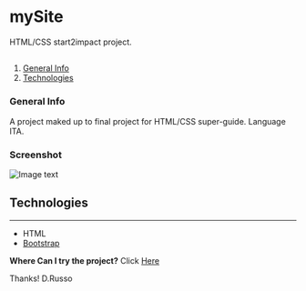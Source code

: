 # mySite
HTML/CSS start2impact project.

##
1. [General Info](#general-info)
2. [Technologies](#technologies)

### General Info
A project maked up to final project for HTML/CSS super-guide.
Language ITA.

### Screenshot
![Image text](https://i.ibb.co/XCPDN2f/mySite.png)


## Technologies
***
* HTML
* [Bootstrap](https://getbootstrap.com/)

**Where Can I try the project?**
Click [Here](hhttps://rdev-fe6aa.web.app/)

Thanks!
D.Russo
